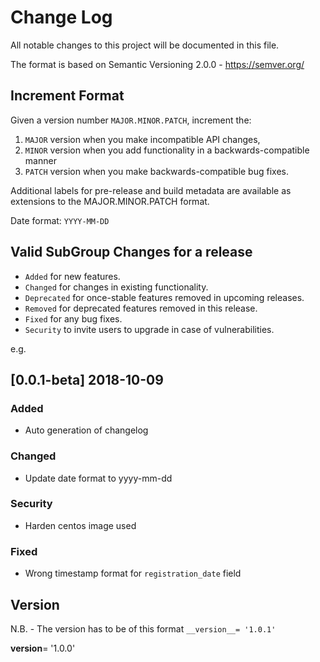 # Change Log
All notable changes to this project will be documented in this file.

The format is based on Semantic Versioning 2.0.0 - https://semver.org/

## Increment Format
Given a version number `MAJOR.MINOR.PATCH`, increment the:

1. `MAJOR` version when you make incompatible API changes,
2. `MINOR` version when you add functionality in a backwards-compatible manner
3. `PATCH` version when you make backwards-compatible bug fixes.

Additional labels for pre-release and build metadata are available as extensions to the MAJOR.MINOR.PATCH format.

Date format: `YYYY-MM-DD`

## Valid SubGroup Changes for a release
- `Added` for new features.
- `Changed` for changes in existing functionality.
- `Deprecated` for once-stable features removed in upcoming releases.
- `Removed` for deprecated features removed in this release.
- `Fixed` for any bug fixes.
- `Security` to invite users to upgrade in case of vulnerabilities.

e.g.
## [0.0.1-beta] 2018-10-09
### Added
- Auto generation of changelog

### Changed
- Update date format to yyyy-mm-dd

### Security
- Harden centos image used

### Fixed
- Wrong timestamp format for `registration_date` field

## Version
N.B. - The version has to be of this format `__version__= '1.0.1'`

__version__= '1.0.0'
